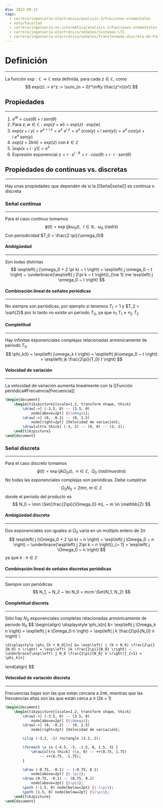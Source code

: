 ```yaml
---
dia: 2022-09-12
tags:
  - carrera/ingeniería-electrónica/analisis-3/Funciones-elementales
  - nota/facultad
  - carrera/ingeniería-en-informática/analisis-3/Funciones-elementales
  - carrera/ingeniería-electrónica/señales/Sistemas-LTI
  - carrera/ingeniería-electrónica/señales/Transformada-discreta-de-Fourier
---
```

# Definición
---
La función $exp : \mathbb{C} \to \mathbb{C}$ esta definida, para cada $z \in \mathbb{C}$, como 
$$ exp(z) := e^z := \sum_{n = 0}^\infty \frac{z^n}{n!} $$
## Propiedades
---
1) $e^{i \theta} = cos(\theta) + i ~ sen(\theta)$
2) Para $z, w \in \mathbb{C} : exp(z + w) = exp(z) \cdot exp(w)$
3) $exp(x + i ~ y) = e^{x + i ~ y} = e^x ~ e^{i ~ y} = e^x ~ (cos(y) + i ~ sen(y)) = e^x ~ cos(y) + i ~ e^x ~ sen(y)$ 
4) $exp(z + 2k\pi i) = exp(z)$ con $k \in \mathbb{Z}$ 
5) $|exp(x + i \cdot y)| = e^x$
6) Expresión exponencial $z = r \cdot e^{i \cdot \theta} = r \cdot cos(\theta) + i \cdot r \cdot sen(\theta)$ 

## Propiedades de continuas vs. discretas
---
Hay unas propiedades que dependen de si la [[Señal|señal]] es continua o discreta

### Señal continua
---
Para el caso continuo tomamos $$ \phi(t) = \exp\left( j k \omega_0 t \right), ~~ t \in \mathbb{R}, ~~ \omega_0 ~ (rad/s) $$
Con periodicidad $T_0 = \frac{2 \pi}{\omega_0}$

#### Ambigüedad
---
Son todas distintas $$ \exp\left( j (\omega_0 + 2 \pi k) ~ t \right) = \exp\left( j \omega_0 ~ t \right) ~ \underbrace{\exp\left( j 2\pi k ~ t \right)}_{\ne 1} \ne \exp\left( j \omega_0 ~ t \right) $$
#### Combinación lineal de señales periódicas
---
No siempre son periódicas, por ejemplo si tenemos $T_1 = 1$ y $T_2 = \sqrt{2}$ por lo tanto no existe un periodo $T_0$, ya que $n_1 ~ T_1 \ne n_2 ~ T_2$

#### Completitud
---
Hay infinitas exponenciales complejas relacionadas armónicamente de periodo $T_0$ $$ \phi_k(t) = \exp\left( j\omega_k t \right) = \exp\left( jk\omega_0 ~ t \right) = \exp\left( jk \frac{2\pi}{T_0} t \right) $$
#### Velocidad de variación
---
La velocidad de variación aumenta linealmente con la [[Función periódica#Frecuencia|frecuencia]]

```tikz
\begin{document} 
	\begin{tikzpicture}[scale=1.2, transform shape, thick]
		\draw[->] (-3.5, 0) -- (3.5, 0)
			node[above=2pt] {$\omega$};
		\draw[->] (0, -0.2) -- (0, 2.5)
			node[right=2pt] {Velocidad de variación};
		\draw[ultra thick] (-3, 2) -- (0, 0) -- (3, 2);
	\end{tikzpicture}
\end{document}
```

### Señal discreta
---
Para el caso discreto tomamos $$ \phi(t) = \exp\left( j k \Omega_0 z \right), ~~ n \in \mathbb{Z}, ~~ \Omega_0 ~ (rad/muestra) $$
No todas las exponenciales complejas son periódicas. Debe cumplirse $$ \Omega_0 N_0 = 2\pi m, ~ m \in \mathbb{Z} $$ donde el periodo del producto es $$ N_0 = \min \Set{\frac{2\pi}{\Omega_0} m}, ~ m \in \mathbb{Z} $$
#### Ambigüedad discreta
---
Dos exponenciales son iguales si $\Omega_0$ varía en un múltiplo entero de $2\pi$ $$ \exp\left( j (\Omega_0 + 2 \pi k) ~ n \right) = \exp\left( j \Omega_0 ~ n \right) ~ \underbrace{\exp\left( j 2\pi k ~ n \right)}_{= 1} = \exp\left( j \Omega_0 ~ n \right) $$ ya que $k \cdot n \in \mathbb{Z}$ 

#### Combinación lineal de señales discretas periódicas
---
Siempre son periódicas $$ N_1, ~ N_2 ~ \to N_0 = mcm \Set{N_1, N_2} $$ 
#### Completitud discreta
---
Sólo hay $N_0$ exponenciales completas relacionadas armónicamente de periodo $N_0$ $$ \begin{align} 
	\displaystyle \phi_k[n] &= \exp\left( j \Omega_k n \right) = \exp\left(  j k \Omega_0 n \right) = \exp\left( j k \frac{2\pi}{N_0} n \right) \\

	\displaystyle \phi_{k + N_0}[n] &= \exp\left( j (k + N_0) \frac{2\pi}{N_0} n \right) = \exp\left( jk \frac{2\pi}{N_0} \right) ~ \underbrace{\exp\left( j N_0 \frac{2\pi}{N_0} n \right)}_{=1} = \phi_k[n]
\end{align} $$
#### Velocidad de variación discreta
---
Frecuencias bajas son las que están cercana a $2\pi k$, mientras que las frecuencias altas son las que están cerca a $\pi ~ (2k + 1)$ 

```tikz
\begin{document} 
	\begin{tikzpicture}[scale=1.2, transform shape, thick]
		\draw[->] (-3.5, 0) -- (3.5, 0)
			node[above=2pt] {$\Omega$};
		\draw[->] (0, -0.2) -- (0, 2.5)
			node[right=2pt] {Velocidad de variación};

		\clip (-3.2, -1) rectangle (3.2, 2);

		\foreach \x in {-4.5, -3, -1.5, 0, 1.5, 3} {
			\draw[ultra thick] (\x, 0) -- ++(0.75, 1.75)
				-- ++(0.75, -1.75); 
		}

		\draw (-0.75, -0.1) -- (-0.75, 0.1)
			node[above=2pt] {$-\pi$};
		\draw (0.75, -0.1) -- (0.75, 0.1)
			node[above=2pt] {$\pi$};
		\path (-1.5, 0) node[below=2pt] {$-2\pi$};
		\path (1.5, 0) node[below=2pt] {$2\pi$};
	\end{tikzpicture}
\end{document}
```

